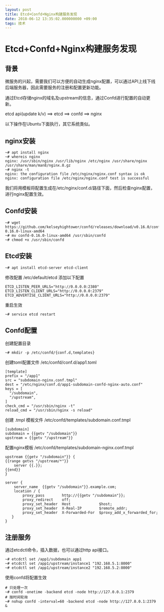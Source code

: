 ```yaml
---
layout: post
title: Etcd+Confd+Nginx构建服务发现
date: 2018-06-12 13:35:02.000000000 +09:00
tags: 技术
---
```


# Etcd+Confd+Nginx构建服务发现

## 背景
微服务的兴起，需要我们可以方便的自动生成nginx配置，可以通过API上线下线后端服务器，因此需要服务的注册和配置更新功能。

通过Etcd存储nginx的域名及upstream的信息，通过Confd进行配置的自动更新。

etcd api(update k/v) ==> etcd ==> confd ==> nginx 

以下操作在Ubuntu下面执行，其它系统类似。

## nginx安装
```shell
~# apt install nginx
~# whereis nginx
nginx: /usr/sbin/nginx /usr/lib/nginx /etc/nginx /usr/share/nginx /usr/share/man/man8/nginx.8.gz
~# nginx -t
nginx: the configuration file /etc/nginx/nginx.conf syntax is ok
nginx: configuration file /etc/nginx/nginx.conf test is successful
```

我们将用模板将配置生成在/etc/nginx/conf.d/路径下面，然后检查nginx配置，进行nginx配置生效。

## Confd安装
```shell
~# wget https://github.com/kelseyhightower/confd/releases/download/v0.16.0/confd-0.16.0-linux-amd64
~# mv confd-0.16.0-linux-amd64 /usr/sbin/confd
~# chmod +x /usr/sbin/confd
```

## Etcd安装
```shell
~# apt install etcd-server etcd-client
```

修改配置 /etc/default/etcd 添加以下配置
```vim
ETCD_LISTEN_PEER_URLS="http://0.0.0.0:2380"
ETCD_LISTEN_CLIENT_URLS="http://0.0.0.0:2379"
ETCD_ADVERTISE_CLIENT_URLS="http://0.0.0.0:2379"
```

重启生效
```shell
~# service etcd restart
```

## Confd配置
创建配置目录
```shell
~# mkdir -p /etc/confd/{conf.d,templates}
```

创建toml配置文件 /etc/confd/conf.d/app1.toml
```vim
[template]
prefix = "/app1"
src = "subdomain-nginx.conf.tmpl"
dest = "/etc/nginx/conf.d/app1-subdomain-confd-nginx-auto.conf"
keys = [
  "/subdomain",
  "/upstream",
]
check_cmd = "/usr/sbin/nginx -t"
reload_cmd = "/usr/sbin/nginx -s reload"
```

创建 .tmpl 模板文件 /etc/confd/templates/subdomain.conf.tmpl 
```vim
[subdomain]
subdomain = {{getv "/subdomain"}}
upstream = {{getv "/upstream"}}
```

配置nginx模板 /etc/confd/templates/subdomain-nginx.conf.tmpl 
```vim
upstream {{getv "/subdomain"}} {
{{range getvs "/upstream/*"}}
    server {{.}};
{{end}}
}

server {
    server_name  {{getv "/subdomain"}}.example.com;
    location / {
        proxy_pass        http://{{getv "/subdomain"}};
        proxy_redirect    off;
        proxy_set_header  Host             $host;
        proxy_set_header  X-Real-IP        $remote_addr;
        proxy_set_header  X-Forwarded-For  $proxy_add_x_forwarded_for;
   }
}
```

## 注册服务
通过etcdctl命令，插入数据，也可以通过http api接口。
```shell
~# etcdctl set /app1/subdomain app1
~# etcdctl set /app1/upstream/instance1 "192.168.5.1:8000"
~# etcdctl set /app1/upstream/instance2 "192.168.5.2:8000"
```

使用confd将配置生效
```shell
# 只处理一次
~# confd -onetime -backend etcd -node http://127.0.0.1:2379
# 按时间轮询
~# nohup confd -interval=60 -backend etcd -node http://127.0.0.1:2379 &
```

